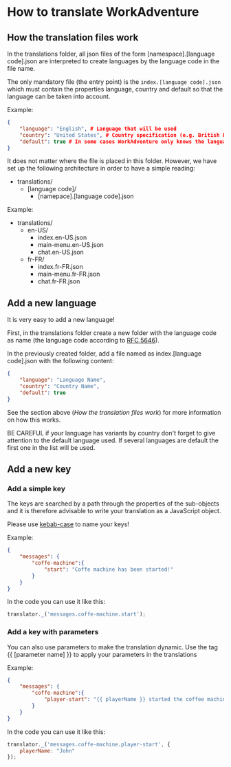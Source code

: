 # How to translate WorkAdventure

## How the translation files work

In the translations folder, all json files of the form [namespace].[language code].json are interpreted to create languages by the language code in the file name.

The only mandatory file (the entry point) is the `index.[language code].json` which must contain the properties language, country and default so that the language can be taken into account.

Example:
```json
{
    "language": "English", # Language that will be used
    "country": "United States", # Country specification (e.g. British English and American English are not the same thing)
    "default": true # In some cases WorkAdventure only knows the language, not the country language of the browser. In this case it takes the language with the default property at true.
}
```

It does not matter where the file is placed in this folder. However, we have set up the following architecture in order to have a simple reading:

- translations/
    - [language code]/
        - [namepace].[language code].json

Example:
- translations/
    - en-US/
        - index.en-US.json
        - main-menu.en-US.json
        - chat.en-US.json
    - fr-FR/
        - index.fr-FR.json
        - main-menu.fr-FR.json
        - chat.fr-FR.json

## Add a new language

It is very easy to add a new language!

First, in the translations folder create a new folder with the language code as name (the language code according to [RFC 5646](https://datatracker.ietf.org/doc/html/rfc5646)).

In the previously created folder, add a file named as index.[language code].json with the following content:

```json
{
    "language": "Language Name",
    "country": "Country Name",
    "default": true
}
```

See the section above (*How the translation files work*) for more information on how this works.

BE CAREFUL if your language has variants by country don't forget to give attention to the default language used. If several languages are default the first one in the list will be used.

## Add a new key

### Add a simple key
The keys are searched by a path through the properties of the sub-objects and it is therefore advisable to write your translation as a JavaScript object.

Please use [kebab-case](https://en.wikipedia.org/wiki/Letter_case#Kebab_case) to name your keys!

Example:

```json
{
    "messages": {
        "coffe-machine":{
            "start": "Coffe machine has been started!"
        }
    }
}
```

In the code you can use it like this:

```js
translator._('messages.coffe-machine.start');
```

### Add a key with parameters

You can also use parameters to make the translation dynamic.
Use the tag {{ [parameter name] }} to apply your parameters in the translations

Example:

```json
{
    "messages": {
        "coffe-machine":{
            "player-start": "{{ playerName }} started the coffee machine!"
        }
    }
}
```

In the code you can use it like this:

```js
translator._('messages.coffe-machine.player-start', {
    playerName: "John"
});
```